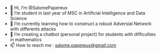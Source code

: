 - 👋 Hi, I’m @SalomePapereux
- 👀 I’m student in last year of MSC in Artificial Intelligence and Data Science
- 🌱 I’m currently learning how to construct a robust Adversial Network with differents attacks
- 💞️ I’m creating a chatbot (personal project) for students with difficulties in mathematics
- 📫 How to reach me : salome.papereux@gmail.com

